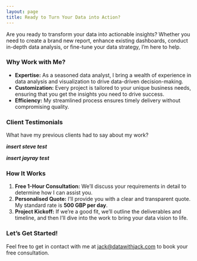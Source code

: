 ```yaml
---
layout: page
title: Ready to Turn Your Data into Action?
---
```


Are you ready to transform your data into actionable insights? Whether you need to create a brand new report, enhance existing dashboards, conduct in-depth data analysis, or fine-tune your data strategy, I’m here to help.


### Why Work with Me?

- **Expertise:** As a seasoned data analyst, I bring a wealth of experience in data analysis and visualization to drive data-driven decision-making.
- **Customization:** Every project is tailored to your unique business needs, ensuring that you get the insights you need to drive success.
- **Efficiency:** My streamlined process ensures timely delivery without compromising quality.

### Client Testimonials

What have my previous clients had to say about my work?

***insert steve test***

***insert jayray test***



### How It Works

1. **Free 1-Hour Consultation:** We’ll discuss your requirements in detail to determine how I can assist you.
2. **Personalised Quote:** I’ll provide you with a clear and transparent quote. My standard rate is **500 GBP per day**.
3. **Project Kickoff:** If we’re a good fit, we’ll outline the deliverables and timeline, and then I’ll dive into the work to bring your data vision to life.

### Let’s Get Started!

Feel free to get in contact with me at [jack@datawithjack.com](mailto:jack@datawithjack.com) to book your free consultation.
